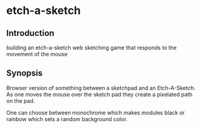 # etch-a-sketch

## Introduction
building an etch-a-sketch web sketching game that responds to the movement of the mouse

## Synopsis
Browser version of something between a sketchpad and an Etch-A-Sketch.
As one moves the mouse over the sketch pad they create a pixelated path on the pad.

One can choose between monochrome which makes modules black or rainbow which sets a random background color.